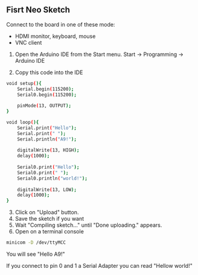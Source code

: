 ## Fisrt Neo Sketch
Connect to the board in one of these mode:
* HDMI monitor, keyboard, mouse
* VNC client

1. Open the Arduino IDE from the Start menu.
Start -> Programming -> Arduino IDE

2. Copy this code into the IDE

``` bash
void setup(){
    Serial.begin(115200);
    Serial0.begin(115200);
    
    pinMode(13, OUTPUT);
}

void loop(){
    Serial.print("Hello");
    Serial.print(" ");
    Serial.println("A9!");
   
    digitalWrite(13, HIGH);
    delay(1000);
    
    Serial0.print("Hello");
    Serial0.print(" ");
    Serial0.println("world!");
    
    digitalWrite(13, LOW);
    delay(1000);
}

```

3. Click on "Upload" button.
4. Save the sketch if you want
5. Wait "Compiling sketch..." until "Done uploading." appears.
6. Open on a terminal console 
``` bash
minicom -D /dev/ttyMCC
```
You will see "Hello A9!"

If you connect to pin 0 and 1 a Serial Adapter you can read "Hellow world!"

